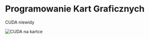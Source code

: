 # Programowanie Kart Graficznych

CUDA niewidy

![CUDA na kartce](https://user-images.githubusercontent.com/12998256/96035411-4bba8c00-0e63-11eb-9bce-0c2eafd42cfa.jpg)
